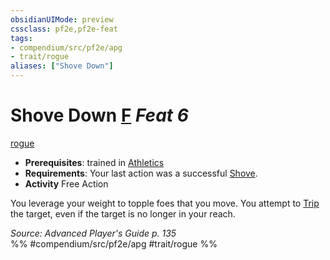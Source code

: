 ```yaml
---
obsidianUIMode: preview
cssclass: pf2e,pf2e-feat
tags:
- compendium/src/pf2e/apg
- trait/rogue
aliases: ["Shove Down"]
---
```

# Shove Down  [F](/rules/core-rulebook/chapter-9-playing-the-game.md#Actions "Free Action") *Feat 6*  
[rogue](/rules/traits/rogue.md)  

- **Prerequisites**: trained in [Athletics](/compendium/skills.md#Athletics)
- **Requirements**: Your last action was a successful [Shove](/rules/actions/shove.md).
- **Activity** Free Action

You leverage your weight to topple foes that you move. You attempt to [Trip](/rules/actions/trip.md) the target, even if the target is no longer in your reach.

*Source: Advanced Player's Guide p. 135*  
%% #compendium/src/pf2e/apg #trait/rogue %%